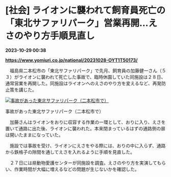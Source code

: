 # [社会] ライオンに襲われて飼育員死亡の「東北サファリパーク」営業再開…えさのやり方手順見直し

**2023-10-29 00:38**

**https://www.yomiuri.co.jp/national/20231028-OYT1T50173/**

　福島県二本松市の「東北サファリパーク」で先月、飼育員の加藤健一さん（５３）がライオンに襲われて死亡した事故で、臨時休園していた同施設は２８日、通常営業を再開した。同施設はライオンへのえさのやり方を変えるなど、再発防止策を講じた。

[![事故があった東北サファリパーク（二本松市で）](https://www.yomiuri.co.jp/media/2023/10/20231028-OYT1I50145-1.jpg)](https://www.yomiuri.co.jp/pluralphoto/20231028-OYT1I50145/)

事故があった東北サファリパーク（二本松市で）

　加藤さんはライオンをおりに収容する作業の一環として、おりに入り、えさを置いて通路に出た後、ライオンに襲われた。本来閉まっているはずの通路側の扉は開いたままになっていた。

　施設では事故を受け、ライオンにえさをやる際には、おりの中に入らず、通路から鉄格子の隙間を通してえさを入れるように手順を見直した。

　２７日には県動物愛護センターが同施設を調査。えさのやり方を実演してもらい、作業時間が大幅に増えるなどの問題が生じないかを確認した。